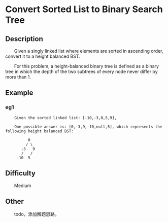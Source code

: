# Convert Sorted List to Binary Search Tree

## Description

&emsp;&emsp;Given a singly linked list where elements are sorted in ascending order, convert it to a height balanced BST.

&emsp;&emsp;For this problem, a height-balanced binary tree is defined as a binary tree in which the depth of the two 
subtrees of every node never differ by more than 1.

## Example

### eg1

```
    Given the sorted linked list: [-10,-3,0,5,9],
    
    One possible answer is: [0,-3,9,-10,null,5], which represents the following height balanced BST:
    
          0
         / \
       -3   9
       /   /
     -10  5
```

## Difficulty

&emsp;&emsp;Medium

## Other

&emsp;&emsp;todo，添加解题思路。